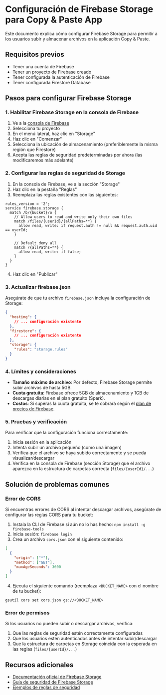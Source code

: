 # Configuración de Firebase Storage para Copy & Paste App

Este documento explica cómo configurar Firebase Storage para permitir a los usuarios subir y almacenar archivos en la aplicación Copy & Paste.

## Requisitos previos

- Tener una cuenta de Firebase
- Tener un proyecto de Firebase creado
- Tener configurada la autenticación de Firebase
- Tener configurada Firestore Database

## Pasos para configurar Firebase Storage

### 1. Habilitar Firebase Storage en la consola de Firebase

1. Ve a la [consola de Firebase](https://console.firebase.google.com/)
2. Selecciona tu proyecto
3. En el menú lateral, haz clic en "Storage"
4. Haz clic en "Comenzar"
5. Selecciona la ubicación de almacenamiento (preferiblemente la misma región que Firestore)
6. Acepta las reglas de seguridad predeterminadas por ahora (las modificaremos más adelante)

### 2. Configurar las reglas de seguridad de Storage

1. En la consola de Firebase, ve a la sección "Storage"
2. Haz clic en la pestaña "Reglas"
3. Reemplaza las reglas existentes con las siguientes:

```
rules_version = '2';
service firebase.storage {
  match /b/{bucket}/o {
    // Allow users to read and write only their own files
    match /files/{userId}/{allPaths=**} {
      allow read, write: if request.auth != null && request.auth.uid == userId;
    }
    
    // Default deny all
    match /{allPaths=**} {
      allow read, write: if false;
    }
  }
}
```

4. Haz clic en "Publicar"

### 3. Actualizar firebase.json

Asegúrate de que tu archivo `firebase.json` incluya la configuración de Storage:

```json
{
  "hosting": {
    // ... configuración existente
  },
  "firestore": {
    // ... configuración existente
  },
  "storage": {
    "rules": "storage.rules"
  }
}
```

### 4. Límites y consideraciones

- **Tamaño máximo de archivo**: Por defecto, Firebase Storage permite subir archivos de hasta 5GB.
- **Cuota gratuita**: Firebase ofrece 5GB de almacenamiento y 1GB de descargas diarias en el plan gratuito (Spark).
- **Costos**: Si superas la cuota gratuita, se te cobrará según el [plan de precios de Firebase](https://firebase.google.com/pricing).

### 5. Pruebas y verificación

Para verificar que la configuración funciona correctamente:

1. Inicia sesión en la aplicación
2. Intenta subir un archivo pequeño (como una imagen)
3. Verifica que el archivo se haya subido correctamente y se pueda visualizar/descargar
4. Verifica en la consola de Firebase (sección Storage) que el archivo aparezca en la estructura de carpetas correcta (`files/{userId}/...`)

## Solución de problemas comunes

### Error de CORS

Si encuentras errores de CORS al intentar descargar archivos, asegúrate de configurar las reglas CORS para tu bucket:

1. Instala la CLI de Firebase si aún no lo has hecho: `npm install -g firebase-tools`
2. Inicia sesión: `firebase login`
3. Crea un archivo `cors.json` con el siguiente contenido:
```json
[
  {
    "origin": ["*"],
    "method": ["GET"],
    "maxAgeSeconds": 3600
  }
]
```
4. Ejecuta el siguiente comando (reemplaza `<BUCKET_NAME>` con el nombre de tu bucket):
```
gsutil cors set cors.json gs://<BUCKET_NAME>
```

### Error de permisos

Si los usuarios no pueden subir o descargar archivos, verifica:

1. Que las reglas de seguridad estén correctamente configuradas
2. Que los usuarios estén autenticados antes de intentar subir/descargar
3. Que la estructura de carpetas en Storage coincida con la esperada en las reglas (`files/{userId}/...`)

## Recursos adicionales

- [Documentación oficial de Firebase Storage](https://firebase.google.com/docs/storage)
- [Guía de seguridad de Firebase Storage](https://firebase.google.com/docs/storage/security)
- [Ejemplos de reglas de seguridad](https://firebase.google.com/docs/storage/security/start) 